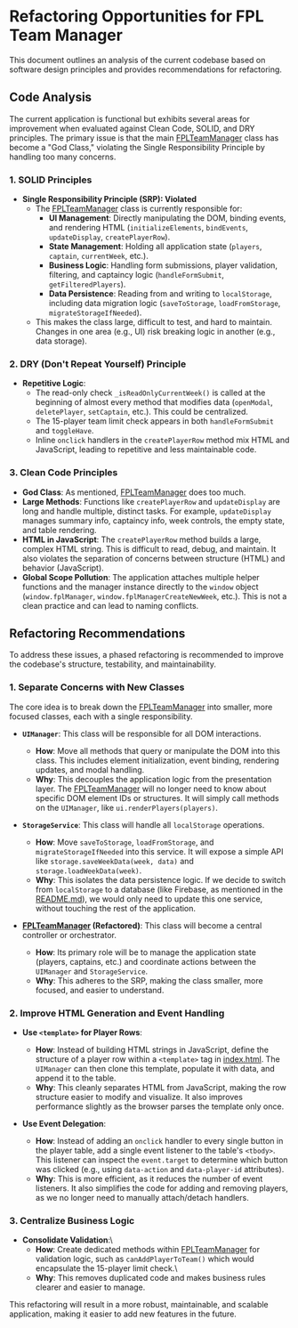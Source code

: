 # Refactoring Opportunities for FPL Team Manager

This document outlines an analysis of the current codebase based on software design principles and provides recommendations for refactoring.

## Code Analysis

The current application is functional but exhibits several areas for improvement when evaluated against Clean Code, SOLID, and DRY principles. The primary issue is that the main [FPLTeamManager](./script.js) class has become a "God Class," violating the Single Responsibility Principle by handling too many concerns.

### 1. SOLID Principles

*   **Single Responsibility Principle (SRP): Violated**
    *   The [FPLTeamManager](./script.js) class is currently responsible for:
        *   **UI Management**: Directly manipulating the DOM, binding events, and rendering HTML (`initializeElements`, `bindEvents`, `updateDisplay`, `createPlayerRow`).
        *   **State Management**: Holding all application state (`players`, `captain`, `currentWeek`, etc.).
        *   **Business Logic**: Handling form submissions, player validation, filtering, and captaincy logic (`handleFormSubmit`, `getFilteredPlayers`).
        *   **Data Persistence**: Reading from and writing to `localStorage`, including data migration logic (`saveToStorage`, `loadFromStorage`, `migrateStorageIfNeeded`).
    *   This makes the class large, difficult to test, and hard to maintain. Changes in one area (e.g., UI) risk breaking logic in another (e.g., data storage).

### 2. DRY (Don't Repeat Yourself) Principle

*   **Repetitive Logic**:
    *   The read-only check `_isReadOnlyCurrentWeek()` is called at the beginning of almost every method that modifies data (`openModal`, `deletePlayer`, `setCaptain`, etc.). This could be centralized.
    *   The 15-player team limit check appears in both `handleFormSubmit` and `toggleHave`.
    *   Inline `onclick` handlers in the `createPlayerRow` method mix HTML and JavaScript, leading to repetitive and less maintainable code.

### 3. Clean Code Principles

*   **God Class**: As mentioned, [FPLTeamManager](./script.js) does too much.
*   **Large Methods**: Functions like `createPlayerRow` and `updateDisplay` are long and handle multiple, distinct tasks. For example, `updateDisplay` manages summary info, captaincy info, week controls, the empty state, and table rendering.
*   **HTML in JavaScript**: The `createPlayerRow` method builds a large, complex HTML string. This is difficult to read, debug, and maintain. It also violates the separation of concerns between structure (HTML) and behavior (JavaScript).
*   **Global Scope Pollution**: The application attaches multiple helper functions and the manager instance directly to the `window` object (`window.fplManager`, `window.fplManagerCreateNewWeek`, etc.). This is not a clean practice and can lead to naming conflicts.

## Refactoring Recommendations

To address these issues, a phased refactoring is recommended to improve the codebase's structure, testability, and maintainability.

### 1. Separate Concerns with New Classes

The core idea is to break down the [FPLTeamManager](./script.js) into smaller, more focused classes, each with a single responsibility.

*   **`UIManager`**: This class will be responsible for all DOM interactions.
    *   **How**: Move all methods that query or manipulate the DOM into this class. This includes element initialization, event binding, rendering updates, and modal handling.
    *   **Why**: This decouples the application logic from the presentation layer. The [FPLTeamManager](./script.js) will no longer need to know about specific DOM element IDs or structures. It will simply call methods on the `UIManager`, like `ui.renderPlayers(players)`.

*   **`StorageService`**: This class will handle all `localStorage` operations.
    *   **How**: Move `saveToStorage`, `loadFromStorage`, and `migrateStorageIfNeeded` into this service. It will expose a simple API like `storage.saveWeekData(week, data)` and `storage.loadWeekData(week)`.
    *   **Why**: This isolates the data persistence logic. If we decide to switch from `localStorage` to a database (like Firebase, as mentioned in the [README.md](./README.md)), we would only need to update this one service, without touching the rest of the application.

*   **[FPLTeamManager](./script.js) (Refactored)**: This class will become a central controller or orchestrator.
    *   **How**: Its primary role will be to manage the application state (players, captains, etc.) and coordinate actions between the `UIManager` and `StorageService`.
    *   **Why**: This adheres to the SRP, making the class smaller, more focused, and easier to understand.

### 2. Improve HTML Generation and Event Handling

*   **Use `<template>` for Player Rows**:
    *   **How**: Instead of building HTML strings in JavaScript, define the structure of a player row within a `<template>` tag in [index.html](./index.html). The `UIManager` can then clone this template, populate it with data, and append it to the table.
    *   **Why**: This cleanly separates HTML from JavaScript, making the row structure easier to modify and visualize. It also improves performance slightly as the browser parses the template only once.

*   **Use Event Delegation**:
    *   **How**: Instead of adding an `onclick` handler to every single button in the player table, add a single event listener to the table's `<tbody>`. This listener can inspect the `event.target` to determine which button was clicked (e.g., using `data-action` and `data-player-id` attributes).
    *   **Why**: This is more efficient, as it reduces the number of event listeners. It also simplifies the code for adding and removing players, as we no longer need to manually attach/detach handlers.

### 3. Centralize Business Logic

*   **Consolidate Validation**:\
    *   **How**: Create dedicated methods within [FPLTeamManager](./script.js) for validation logic, such as `canAddPlayerToTeam()` which would encapsulate the 15-player limit check.\
    *   **Why**: This removes duplicated code and makes business rules clearer and easier to manage.

This refactoring will result in a more robust, maintainable, and scalable application, making it easier to add new features in the future.